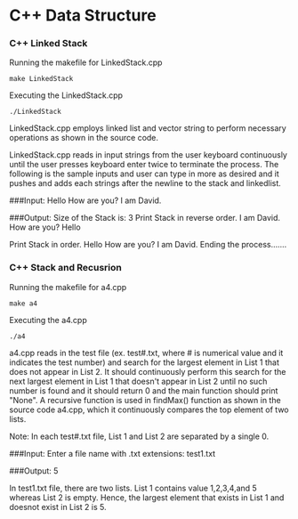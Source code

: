 # C++ Data Structure

### C++ Linked Stack 


Running the makefile for LinkedStack.cpp
```
make LinkedStack
```

Executing the LinkedStack.cpp 
```
./LinkedStack
```

LinkedStack.cpp employs linked list and vector string to perform necessary operations as shown in the source code.

LinkedStack.cpp reads in input strings from the user keyboard continuously until the user presses keyboard enter twice to terminate the process.
The following is the sample inputs and user can type in more as desired and it pushes and adds each strings after the newline to the stack and linkedlist.

###Input:
Hello
How are you?
I am David.

###Output:
Size of the Stack is: 3
Print Stack in reverse order.
I am David.
How are you?
Hello

Print Stack in order.
Hello
How are you?
I am David.
Ending the process.......


### C++ Stack and Recusrion

Running the makefile for a4.cpp
```
make a4
```

Executing the a4.cpp 
```
./a4
```

a4.cpp reads in the test file (ex. test#.txt, where # is numerical value and it indicates the test number) and search for the largest element in List 1 that does not appear in List 2. It should continuously perform this search for the next largest element in List 1 that doesn't appear in List 2 until no such number is found and it should return 0 and the main function should print "None". 
A recursive function is used in findMax() function as shown in the source code a4.cpp, which it continuously compares the top element of two lists.

Note: In each test#.txt file, List 1 and List 2 are separated by a single 0.

###Input:
Enter a file name with .txt extensions: test1.txt

###Output:
5

In test1.txt file, there are two lists. List 1 contains value 1,2,3,4,and 5 whereas List 2 is empty. Hence, the largest element that exists in List 1 and doesnot exist in List 2 is 5.

